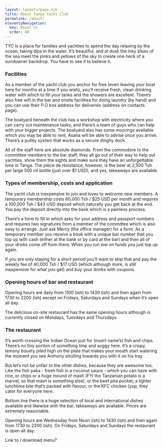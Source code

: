 ```yaml
---
layout: layouts/page.njk
title: About Tanga Yacht Club
permalink: /about/
eleventyNavigation:
  key: About Us
  order: 80
---
```


TYC is a place for families and yachties to spend the day relaxing by the ocean, taking dips in the water.  It’s beautiful, and at dusk the inky blues of the sea meet the pinks and yellows of the sky to create one heck of a sundowner backdrop.  You have to see it to believe it. 

### Facilities

As a member of the yacht club you anchor for free (even leaving your boat here for months at a time if you wish), you’ll receive fresh, clean drinking water with which to fill your tanks and the showers are excellent.  There’s also free wifi in the bar and onsite facilities for doing laundry (by hand) and you can use their P.O box address for deliveries (address on contacts page).  

The boatyard beneath the club has a workshop with electricity where you can carry out maintenance tasks, and there’s a team of guys who can help with your bigger projects.  The boatyard also has some moorings available which you may be able to rent, Asana will be able to advise once you arrive.  There’s a pulley system that works as a secure dinghy dock.

All of the staff here are absolute diamonds.  From the commodore to the committee members to the bar staff, they all go out of their way to help out yachties, show them the sights and make sure they have an unforgettable time in Tanga.  The pièce de résistance, however, is the beer at 2,500 Tsh per large 500 ml bottle (just over $1 USD), and yes, takeaways are available.  

### Types of membership, costs and application

The yacht club is inexpensive to join and loves to welcome new members.  A temporary membership costs 60,000 Tsh / $25 USD per month and requires a 100,000 Tsh / $43 USD deposit which naturally you get back at the end.  You pay the deposit directly into the bank which is a painless process.

There’s a form to fill in which asks for your address and passport numbers and requires two signatures from a member of the committee which is also easy to arrange.  Just ask Mercy (the office manager) for a form.  As a temporary member you receive a book with a unique bar number that you top up with cash (either at the bank or by card at the bar) and then all of your drinks come off from there.  When you run low on funds you just top up again.

If you are only staying for a short period you’ll want to skip that and pay the weekly fee of 40,000 Tsh / $17 USD (which although more, is still inexpensive for what you get) and buy your drinks with coupons. 

### Opening hours of bar and restaurant

Opening hours are daily from 1100 (ish) to 1430 (ish) and then again from 1730 to 2200 (ish) except on Fridays, Saturdays and Sundays when it’s open all day.

The delicious on-site restaurant has the same opening hours although is currently closed on Mondays, Tuesdays and Thursdays. 

### The restaurant

It’s worth crossing the Indian Ocean just for (insert name’s) fish and chips.  There’s no tiny portion of something limp and soggy here.  It’s a crispy, lemony bounty piled high on the plate that makes your mouth start watering the moment you see Anthony strolling towards you with it on his tray. 

But let’s not be unfair to the other dishes, because they are awesome too.  Like the fish paka - fresh fish in a coconut sauce - which you can have with rice, or chips or a huge mound of mash (FYI the Tanzanian potato is a marvel, so that mash is something else), or the beef pita pocket; a lighter lunchtime bite that’s packed with flavour, or the KFC chicken (yup, they cater for everyone here.  

Bottom line there is a huge selection of local and international dishes available and likewise with the bar, takeaways are available.  Prices are extremely reasonable.  

Opening hours are Wednesday from Noon (ish) to 1430 (ish) and then again from 1730 to 2200 (ish). On Fridays, Saturdays and Sundays the restaurant is open all day.

Link to / download menu?

